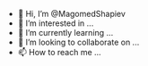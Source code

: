- 👋 Hi, I’m @MagomedShapiev
- 👀 I’m interested in ...
- 🌱 I’m currently learning ...
- 💞️ I’m looking to collaborate on ...
- 📫 How to reach me ...

<!---
MagomedShapiev/MagomedShapiev is a ✨ special ✨ repository because its `README.md` (this file) appears on your GitHub profile.
You can click the Preview link to take a look at your changes.
--->

